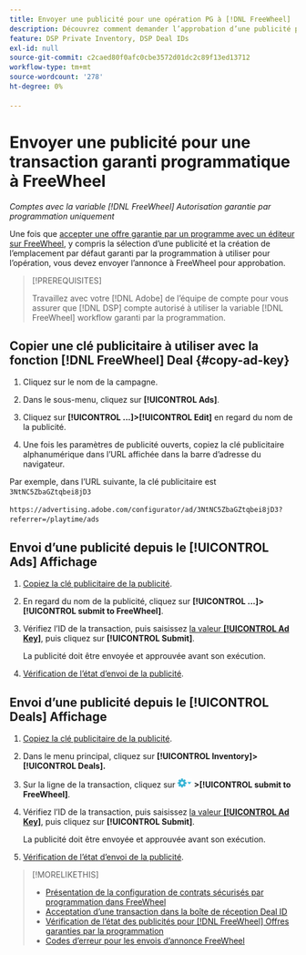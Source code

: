 ```yaml
---
title: Envoyer une publicité pour une opération PG à [!DNL FreeWheel]
description: Découvrez comment demander l’approbation d’une publicité pour une offre garantie par un programme auprès d’un éditeur sur FreeWheel.
feature: DSP Private Inventory, DSP Deal IDs
exl-id: null
source-git-commit: c2caed80f0afc0cbe3572d01dc2c89f13ed13712
workflow-type: tm+mt
source-wordcount: '278'
ht-degree: 0%

---
```


# Envoyer une publicité pour une transaction garanti programmatique à FreeWheel

*Comptes avec la variable [!DNL FreeWheel] Autorisation garantie par programmation uniquement*

Une fois que [accepter une offre garantie par un programme avec un éditeur sur FreeWheel](#programmatic-guaranteed-set-up.md#pg-setup-deal-id-inbox), y compris la sélection d’une publicité et la création de l’emplacement par défaut garanti par la programmation à utiliser pour l’opération, vous devez envoyer l’annonce à FreeWheel pour approbation.

>[!PREREQUISITES]
>
>Travaillez avec votre [!DNL Adobe] de l’équipe de compte pour vous assurer que [!DNL DSP] compte autorisé à utiliser la variable [!DNL FreeWheel] workflow garanti par la programmation.

## Copier une clé publicitaire à utiliser avec la fonction [!DNL FreeWheel] Deal {#copy-ad-key}

1. Cliquez sur le nom de la campagne.

1. Dans le sous-menu, cliquez sur **[!UICONTROL Ads]**.

1. Cliquez sur  **[!UICONTROL ...]>[!UICONTROL Edit]** en regard du nom de la publicité.

1. Une fois les paramètres de publicité ouverts, copiez la clé publicitaire alphanumérique dans l’URL affichée dans la barre d’adresse du navigateur.

Par exemple, dans l’URL suivante, la clé publicitaire est `3NtNC5ZbaGZtqbei8jD3`

`https://advertising.adobe.com/configurator/ad/3NtNC5ZbaGZtqbei8jD3?referrer=/playtime/ads`

## Envoi d’une publicité depuis le [!UICONTROL Ads] Affichage

1. [Copiez la clé publicitaire de la publicité](#copy-ad-key).

1. En regard du nom de la publicité, cliquez sur  **[!UICONTROL ...]>[!UICONTROL submit to FreeWheel]**.

1. Vérifiez l’ID de la transaction, puis saisissez [la valeur **[!UICONTROL Ad Key]**](#copy-ad-key), puis cliquez sur **[!UICONTROL Submit]**.

   La publicité doit être envoyée et approuvée avant son exécution.

1. [Vérification de l’état d’envoi de la publicité](freewheel-check-status.md).

## Envoi d’une publicité depuis le [!UICONTROL Deals] Affichage

1. [Copiez la clé publicitaire de la publicité](#copy-ad-key).

1. Dans le menu principal, cliquez sur **[!UICONTROL Inventory]> [!UICONTROL Deals].**

1. Sur la ligne de la transaction, cliquez sur ![Menu Options](/help/dsp/assets/options-menu.png) **>[!UICONTROL submit to FreeWheel]**.

1. Vérifiez l’ID de la transaction, puis saisissez [la valeur **[!UICONTROL Ad Key]**](#copy-ad-key), puis cliquez sur **[!UICONTROL Submit]**.

   La publicité doit être envoyée et approuvée avant son exécution.

1. [Vérification de l’état d’envoi de la publicité](freewheel-check-status.md).

>[!MORELIKETHIS]
>
>* [Présentation de la configuration de contrats sécurisés par programmation dans FreeWheel](freewheel-overview.md)
>* [Acceptation d’une transaction dans la boîte de réception Deal ID](deal-id-inbox-accept.md)
>* [Vérification de l’état des publicités pour [!DNL FreeWheel] Offres garanties par la programmation](freewheel-check-status.md)
>* [Codes d’erreur pour les envois d’annonce FreeWheel](freewheel-error-codes.md)

